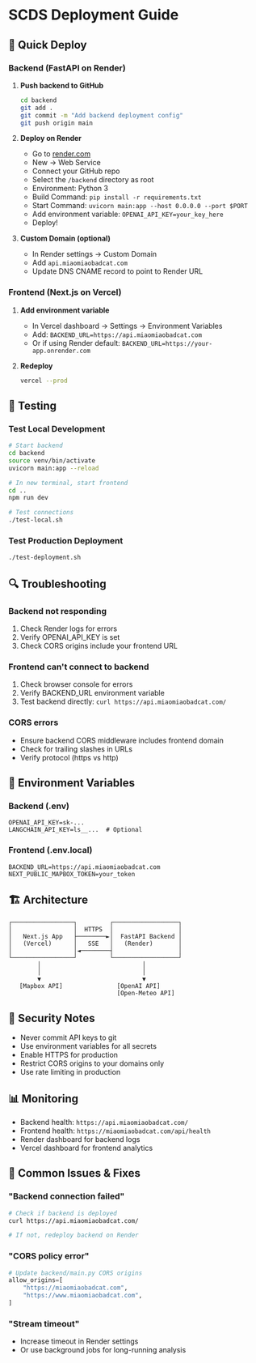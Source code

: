 # SCDS Deployment Guide

## 🚀 Quick Deploy

### Backend (FastAPI on Render)

1. **Push backend to GitHub**
   ```bash
   cd backend
   git add .
   git commit -m "Add backend deployment config"
   git push origin main
   ```

2. **Deploy on Render**
   - Go to [render.com](https://render.com)
   - New → Web Service
   - Connect your GitHub repo
   - Select the `/backend` directory as root
   - Environment: Python 3
   - Build Command: `pip install -r requirements.txt`
   - Start Command: `uvicorn main:app --host 0.0.0.0 --port $PORT`
   - Add environment variable: `OPENAI_API_KEY=your_key_here`
   - Deploy!

3. **Custom Domain (optional)**
   - In Render settings → Custom Domain
   - Add `api.miaomiaobadcat.com`
   - Update DNS CNAME record to point to Render URL

### Frontend (Next.js on Vercel)

1. **Add environment variable**
   - In Vercel dashboard → Settings → Environment Variables
   - Add: `BACKEND_URL=https://api.miaomiaobadcat.com`
   - Or if using Render default: `BACKEND_URL=https://your-app.onrender.com`

2. **Redeploy**
   ```bash
   vercel --prod
   ```

## 🧪 Testing

### Test Local Development
```bash
# Start backend
cd backend
source venv/bin/activate
uvicorn main:app --reload

# In new terminal, start frontend
cd ..
npm run dev

# Test connections
./test-local.sh
```

### Test Production Deployment
```bash
./test-deployment.sh
```

## 🔍 Troubleshooting

### Backend not responding
1. Check Render logs for errors
2. Verify OPENAI_API_KEY is set
3. Check CORS origins include your frontend URL

### Frontend can't connect to backend
1. Check browser console for errors
2. Verify BACKEND_URL environment variable
3. Test backend directly: `curl https://api.miaomiaobadcat.com/`

### CORS errors
- Ensure backend CORS middleware includes frontend domain
- Check for trailing slashes in URLs
- Verify protocol (https vs http)

## 📝 Environment Variables

### Backend (.env)
```
OPENAI_API_KEY=sk-...
LANGCHAIN_API_KEY=ls__...  # Optional
```

### Frontend (.env.local)
```
BACKEND_URL=https://api.miaomiaobadcat.com
NEXT_PUBLIC_MAPBOX_TOKEN=your_token
```

## 🏗️ Architecture

```
┌─────────────────┐         ┌──────────────────┐
│                 │  HTTPS  │                  │
│   Next.js App   ├────────►│  FastAPI Backend │
│   (Vercel)      │   SSE   │   (Render)       │
│                 │◄────────┤                  │
└─────────────────┘         └──────────────────┘
        │                            │
        │                            │
        ▼                            ▼
   [Mapbox API]               [OpenAI API]
                              [Open-Meteo API]
```

## 🔐 Security Notes

- Never commit API keys to git
- Use environment variables for all secrets
- Enable HTTPS for production
- Restrict CORS origins to your domains only
- Use rate limiting in production

## 📊 Monitoring

- Backend health: `https://api.miaomiaobadcat.com/`
- Frontend health: `https://miaomiaobadcat.com/api/health`
- Render dashboard for backend logs
- Vercel dashboard for frontend analytics

## 🚨 Common Issues & Fixes

### "Backend connection failed"
```bash
# Check if backend is deployed
curl https://api.miaomiaobadcat.com/

# If not, redeploy backend on Render
```

### "CORS policy error"
```python
# Update backend/main.py CORS origins
allow_origins=[
    "https://miaomiaobadcat.com",
    "https://www.miaomiaobadcat.com",
]
```

### "Stream timeout"
- Increase timeout in Render settings
- Or use background jobs for long-running analysis
